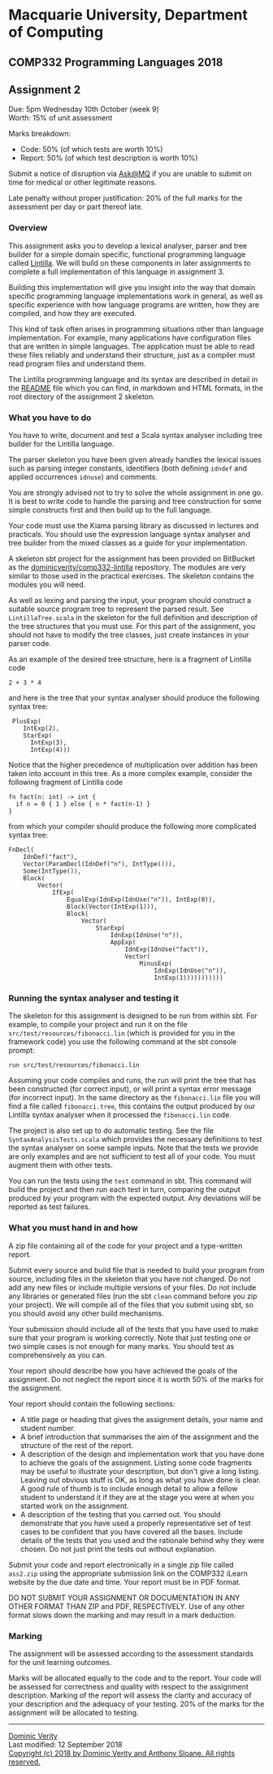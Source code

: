 # Macquarie University, Department of Computing #

## COMP332 Programming Languages 2018 ##

## Assignment 2 ##

Due: 5pm Wednesday 10th October (week 9)  
Worth: 15% of unit assessment

Marks breakdown:

* Code: 50% (of which tests are worth 10%)
* Report: 50% (of which test description is worth 10%)

Submit a notice of disruption via [Ask@MQ](https://ask.mq.edu.au) if you are unable to submit on time for medical or other legitimate reasons.

Late penalty without proper justification: 20% of the full marks for the assessment per day or part thereof late.

### Overview ###

This assignment asks you to develop a lexical analyser, parser and tree builder for a simple domain specific, functional programming language called [Lintilla](http://hitchhikers.wikia.com/wiki/Lintilla). We will build on these components in later assignments to complete a full implementation of this language in assignment 3.

Building this implementation will give you insight into the way that domain specific programming language implementations work in general, as well as specific experience with how language programs are written, how they are compiled, and how they are executed.

This kind of task often arises in programming situations other than language implementation. For example, many applications have configuration files that are written in simple languages. The application must be able to read these files reliably and understand their structure, just as a compiler must read program files and understand them.

The Lintilla programming language and its syntax are described in detail in the [README](README.md) file which you can find, in markdown and HTML formats, in the root directory of the assignment 2 skeleton.

### What you have to do ###

You have to write, document and test a Scala syntax analyser including tree builder for the Lintilla language. 

The parser skeleton you have been given already handles the lexical issues such as parsing integer constants, identifiers (both defining `idndef` and applied occurrences `idnuse`) and comments. 

You are strongly advised not to try to solve the whole assignment in one go. It is best to write code to handle the parsing and tree construction for some simple constructs first and then build up to the full language.

Your code must use the Kiama parsing library as discussed in lectures and practicals. You should use the expression language syntax analyser and tree builder from the mixed classes as a guide for your implementation.

A skeleton sbt project for the assignment has been provided on BitBucket as the [dominicverity/comp332-lintilla](https://bitbucket.org/dominicverity/comp332-lintilla) repository. The modules are very similar to those used in the practical exercises. The skeleton contains the modules you will need. 

As well as lexing and parsing the input, your program should construct a suitable source program tree to represent the parsed result. See `LintillaTree.scala` in the skeleton for the full definition and description of the tree structures that you must use. For this part of the assignment, you should not have to modify the tree classes, just create instances in your parser code.

As an example of the desired tree structure, here is a fragment of Lintilla code

    2 + 3 * 4
    
and here is the tree that your syntax analyser should produce the following syntax tree:

     PlusExp(
        IntExp(2),
        StarExp(
          IntExp(3),
          IntExp(4)))

Notice that the higher precedence of multiplication over addition has been taken into account in this tree. As a more complex example, consider the following fragment of Lintilla code

    fn fact(n: int) -> int {
      if n = 0 { 1 } else { n * fact(n-1) }
    }

from which your compiler should produce the following more complicated syntax tree:

    FnDecl(
        IdnDef("fact"),
        Vector(ParamDecl(IdnDef("n"), IntType())),
        Some(IntType()),
        Block(
            Vector(
                IfExp(
                    EqualExp(IdnExp(IdnUse("n")), IntExp(0)),
                    Block(Vector(IntExp(1))),
                    Block(
                        Vector(
                            StarExp(
                                IdnExp(IdnUse("n")),
                                AppExp(
                                    IdnExp(IdnUse("fact")),
                                    Vector(
                                        MinusExp(
                                            IdnExp(IdnUse("n")),
                                            IntExp(1)))))))))))

### Running the syntax analyser and testing it ###

The skeleton for this assignment is designed to be run from within sbt. For example, to compile your project and run it on the file `src/test/resources/fibonacci.lin` (which is provided for you in the framework code) you use the following command at the sbt console prompt:

    run src/test/resources/fibonacci.lin

Assuming your code compiles and runs, the run will print the tree that has been constructed (for correct input), or will print a syntax error message (for incorrect input). In the same directory as the `fibonacci.lin` file you will find a file called `fibonacci.tree`, this contains the output produced by our Lintilla syntax analyser when it processed the `fibonacci.lin` code.

The project is also set up to do automatic testing. See the file `SyntaxAnalysisTests.scala` which provides the necessary definitions to test the syntax analyser on some sample inputs. Note that the tests we provide are only examples and are not sufficient to test all of your code. You must augment them with other tests.

You can run the tests using the `test` command in sbt. This command will build the project and then run each test in turn, comparing the output produced by your program with the expected output. Any deviations will be reported as test failures.

### What you must hand in and how ###

A zip file containing all of the code for your project and a type-written report.

Submit every source and build file that is needed to build your program from source, including files in the skeleton that you have not changed. Do not add any new files or include multiple versions of your files. Do not include any libraries or generated files (run the sbt `clean` command before you zip your project). We will compile all of the files that you submit using sbt, so you should avoid any other build mechanisms.

Your submission should include all of the tests that you have used to make sure that your program is working correctly. Note that just testing one or two simple cases is not enough for many marks. You should test as comprehensively as you can.

Your report should describe how you have achieved the goals of the assignment. Do not neglect the report since it is worth 50% of the marks for the assignment.

Your report should contain the following sections:

* A title page or heading that gives the assignment details, your name and student number.
* A brief introduction that summarises the aim of the assignment and the structure of the rest of the report.
* A description of the design and implementation work that you have done to achieve the goals of the assignment. Listing some code fragments may be useful to illustrate your description, but don't give a long listing. Leaving out obvious stuff is OK, as long as what you have done is clear. A good rule of thumb is to include enough detail to allow a fellow student to understand it if they are at the stage you were at when you started work on the assignment.
* A description of the testing that you carried out. You should demonstrate that you have used a properly representative set of test cases to be confident that you have covered all the bases. Include details of the tests that you used and the rationale behind why they were chosen. Do not just print the tests out without explanation.

Submit your code and report electronically in a single zip file called `ass2.zip` using the appropriate submission link on the COMP332 iLearn website by the due date and time. Your report must be in PDF format.

DO NOT SUBMIT YOUR ASSIGNMENT OR DOCUMENTATION IN ANY OTHER FORMAT THAN ZIP and PDF, RESPECTIVELY. Use of any other format slows down the marking and may result in a mark deduction.

### Marking ###

The assignment will be assessed according to the assessment standards for the unit learning outcomes.

Marks will be allocated equally to the code and to the report. Your code will be assessed for correctness and quality with respect to the assignment description. Marking of the report will assess the clarity and accuracy of your description and the adequacy of your testing. 20% of the marks for the assignment will be allocated to testing.

---
[Dominic Verity](http://orcid.org/0000-0002-4137-6982)  
Last modified: 12 September 2018  
[Copyright (c) 2018 by Dominic Verity and Anthony Sloane. All rights reserved.](http://mozilla.org/MPL/2.0/)

